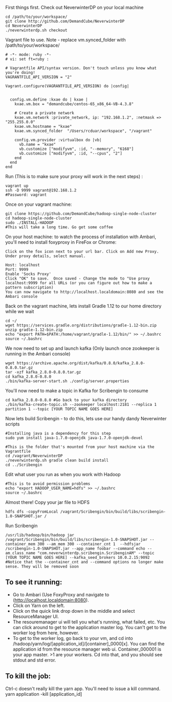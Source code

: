 First things first.  Check out NeverwinterDP on your local machine
```
cd /path/to/your/workspace/
git clone http://github.com/DemandCube/NeverwinterDP
cd NeverwinterDP
./neverwinterdp.sh checkout
```

Vagrant file to use.  Note - replace vm.synced_folder with /path/to/your/workspace/
```
# -*- mode: ruby -*-
# vi: set ft=ruby :

# Vagrantfile API/syntax version. Don't touch unless you know what you're doing!
VAGRANTFILE_API_VERSION = "2"

Vagrant.configure(VAGRANTFILE_API_VERSION) do |config|
  

  config.vm.define :kxae do | kxae |
    kxae.vm.box = "demandcube/centos-65_x86_64-VB-4.3.8"
    
    # Create a private network
    kxae.vm.network :private_network, ip: "192.168.1.2", :netmask => "255.255.0.0" 
    kxae.vm.hostname = "kxae"
    kxae.vm.synced_folder  "/Users/rcduar/workspace", "/vagrant"
    
    config.vm.provider :virtualbox do |vb|
      vb.name = "kxae"
      vb.customize ["modifyvm", :id, "--memory", "6168"]
      vb.customize ["modifyvm", :id, "--cpus", "2"]
    end
  end
end
```

Run (This is to make sure your proxy will work in the next steps) :
```
vagrant up
ssh -D 9999 vagrant@192.168.1.2
#Password: vagrant
```

Once on your vagrant machine:
```
git clone https://github.com/DemandCube/hadoop-single-node-cluster
cd hadoop-single-node-cluster
sudo ./INSTALL-HADOOP
#This will take a long time. Go get some coffee
```

On your host machine: to watch the process of installation with Ambari, you'll need to install foxyproxy in FireFox or Chrome:
```
Click on the fox icon next to your url bar. Click on Add new Proxy. Under proxy details, select manual. 

Host: localhost 
Port: 9999
Enable 'Socks Proxy'
Click "OK" to save.  Once saved - Change the mode to "Use proxy localhost:9999 for all URLs (or you can figure out how to make a pattern subscription)
You can now navigate to http://localhost.localdomain:8080 and see the Ambari console
```

Back on the vagrant machine, lets install Gradle 1.12 to our home directory while we wait
```
cd ~/
wget https://services.gradle.org/distributions/gradle-1.12-bin.zip
unzip gradle-1.12-bin.zip
echo "export PATH=$PATH:/home/vagrant/gradle-1.12/bin/" >> ~/.bashrc
source ~/.bashrc
```

We now need to set up and launch kafka  (Only launch once zookeeper is running in the Ambari console)
```
wget https://archive.apache.org/dist/kafka/0.8.0/kafka_2.8.0-0.8.0.tar.gz
tar -xzf kafka_2.8.0-0.8.0.tar.gz
cd kafka_2.8.0-0.8.0
./bin/kafka-server-start.sh ./config/server.properties
```

You'll now need to make a topic in Kafka for Scribengin to consume
```
cd kafka_2.8.0-0.8.0 #Go back to your kafka directory
./bin/kafka-create-topic.sh --zookeeper localhost:2181 --replica 1 partition 1 --topic [YOUR TOPIC NAME GOES HERE]
```


Now lets build Scribengin - to do this, lets use our handy dandy Neverwinter scripts
```
#Installing java is a dependency for this step
sudo yum install java-1.7.0-openjdk java-1.7.0-openjdk-devel

#This is the folder that's mounted from your host machine via the Vagrantfile
cd /vagrant/NeverwinterDP
./neverwinterdp.sh gradle clean build install
cd ../Scribengin
```

Edit what user you run as when you work with Hadoop
```
#This is to avoid permission problems
echo "export HADOOP_USER_NAME=hdfs" >> ~/.bashrc
source ~/.bashrc
```

Almost there!  Copy your jar file to HDFS
```
hdfs dfs -copyFromLocal /vagrant/Scribengin/bin/build/libs/scribengin-1.0-SNAPSHOT.jar /
```

Run Scribengin
```
/usr/lib/hadoop/bin/hadoop jar /vagrant/Scribengin/bin/build/libs/scribengin-1.0-SNAPSHOT.jar --container_mem 300 --am_mem 300 --container_cnt 1  --hdfsjar /scribengin-1.0-SNAPSHOT.jar --app_name foobar --command echo --am_class_name "com.neverwinterdp.scribengin.ScribenginAM" --topic [YOUR TOPIC NAME GOES HERE] --kafka_seed_brokers 10.0.2.15:9092
#Notice that the --container_cnt and --command options no longer make sense. They will be removed soon
```



To see it running:
------------------
- Go to Ambari (Use FoxyProxy and navigate to (http://localhost.localdomain:8080). 
- Click on Yarn on the left. 
- Click on the quick link drop down in the middle and select ResourceManager UI.
- The resouremanager ui will tell you what's running, what failed, etc. You can click around to get to the application master log. You can't get to the worker log from here, however.
- To get to the worker log, go back to your vm, and cd into /hadoop/yarn/log/[application_id]/[container]_0000[x]. You can find the application id from the resource manager web ui. Container_000001 is your app master. >1 are your workers. Cd into that, and you should see stdout and std error.


To kill the job:
----------------
Ctrl-c doesn't really kill the yarn app. You'll need to issue a kill command.
yarn application -kill  [application_id]
